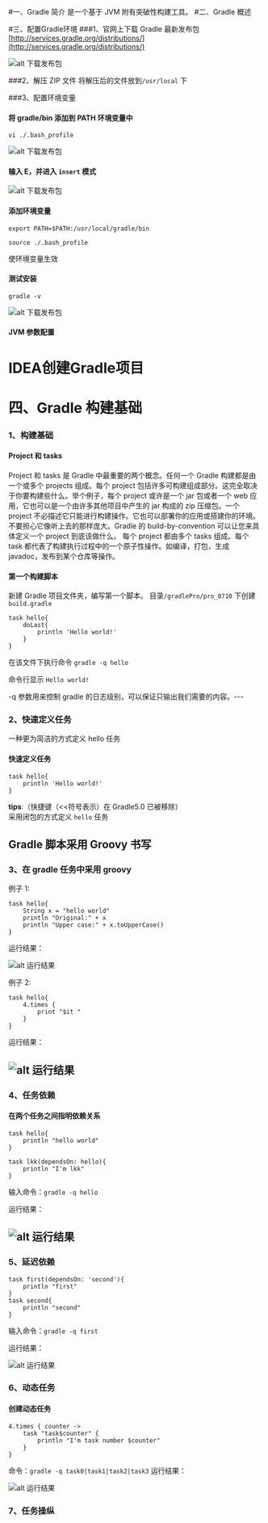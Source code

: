 #一、Gradle 简介
是一个基于 JVM 附有突破性构建工具。
#二、Gradle 概述

#三、配置Gradle环境
###1、官网上下载 Gradle 最新发布包
[http://services.gradle.org/distributions/](http://services.gradle.org/distributions/)

![alt 下载发布包](https://github.com/coder-kk596/pro071101/blob/master/gradle_img/gra1.png?raw=true)

###2、解压 ZIP 文件
将解压后的文件放到`/usr/local` 下 

###3、配置环境变量
#### 将 gradle/bin 添加到 PATH 环境变量中 
`vi ./.bash_profile`

![alt 下载发布包](./Gradle_img/gra2.png)

#### 输入 E，并进入 `insert` 模式

![alt 下载发布包](./Gradle_img/gra3.png)

#### 添加环境变量

`export PATH=$PATH:/usr/local/gradle/bin`

`source ./.bash_profile`

使环境变量生效

#### 测试安装  
`gradle -v`

![alt 下载发布包](./Gradle_img/gra4.png)

#### JVM 参数配置







# IDEA创建Gradle项目





# 四、Gradle 构建基础
### 1、构建基础
#### Project 和 tasks
Project 和 tasks 是 Gradle 中最重要的两个概念。任何一个 Gradle 构建都是由一个或多个 projects 组成。每个 project 包括许多可构建组成部分。这完全取决于你要构建些什么。举个例子，每个 project 或许是一个 jar 包或者一个 web 应用，它也可以是一个由许多其他项目中产生的 jar 构成的 zip 压缩包。一个 project 不必描述它只能进行构建操作。它也可以部署你的应用或搭建你的环境。不要担心它像听上去的那样庞大。Gradle 的 build-by-convention 可以让您来具体定义一个 project 到底该做什么。
每个 project 都由多个 tasks 组成。每个 task 都代表了构建执行过程中的一个原子性操作。如编译，打包，生成 javadoc，发布到某个仓库等操作。

#### 第一个构建脚本
新建 Gradle 项目文件夹，编写第一个脚本。
目录`/gradlePro/pro_0710` 下创建 `build.gradle`

	task hello{
		doLast{
			println 'Hello world!'
		}
	}

在该文件下执行命令 `gradle -q hello`

命令行显示 `Hello world!`

-q 参数用来控制 gradle 的日志级别，可以保证只输出我们需要的内容。---
### 2、快速定义任务
一种更为简洁的方式定义 hello 任务
#### 快速定义任务
	task hello{ 
		println 'Hello world!'
	}
__tips__:（快捷键（<<符号表示）在 Gradle5.0 已被移除）  
采用闭包的方式定义 `hello` 任务	

Gradle 脚本采用 Groovy 书写
---
### 3、在 gradle 任务中采用 groovy
例子 1:

	task hello{ 
		String x = "hello world"
		println "Original:" + x
		println "Upper case:" + x.toUpperCase()
	} 

运行结果：

![alt 运行结果](/Users/coder/desktop/Gradle_img/gra5.png)

例子 2:

	task hello{ 
		4.times {
			print "$it "
		}
	} 

运行结果：

![alt 运行结果](/Users/coder/desktop/Gradle_img/gra6.png)
---
### 4、任务依赖
#### 在两个任务之间指明依赖关系

	task hello{ 
		println "hello world"
	} 
	
	task lkk(dependsOn: hello){
		println "I'm lkk"
	}
输入命令：`gradle -q hello`

运行结果：

![alt 运行结果](/Users/coder/desktop/Gradle_img/gra7.png)
---
### 5、延迟依赖
	task first(dependsOn: 'second'){ 
		println "first"
	} 
	task second{
		println "second"
	}
输入命令：`gradle -q first`

运行结果：

![alt 运行结果](./Gradle_img/gra8.png)

### 6、动态任务
#### 创建动态任务
	4.times { counter ->
		task "task$counter" {
			println "I'm task number $counter"
		}
	}
命令：`gradle -q task0|task1|task2|task3`
运行结果：

![alt 运行结果](./Gradle_img/gra9.png)

### 7、任务操纵

